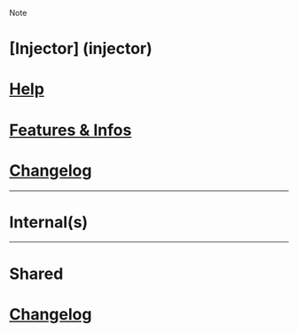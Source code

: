 > [!note]
> # [Injector] (injector) 
> # [Help](injector/help.md)
>
> # [Features & Infos](injector/info.md)
>
> # [Changelog](injector/changelog.md) 





**************

# Internal(s)





**************

# Shared

# [Changelog](shared/Changelog.md)

